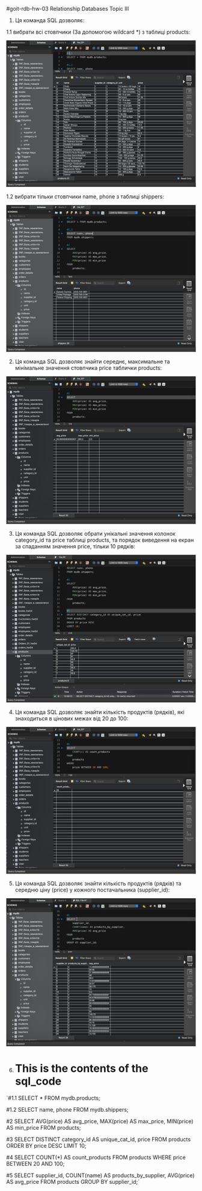 #goit-rdb-hw-03 Relationship Databases Topic III

1. Ця команда SQL дозволяє:

1.1 вибрати всі стовпчики (За допомогою wildcard \*) з таблиці products:

![Screenshot](./assets/Screenshot%20rdb-hw-03-test-01.1.jpeg)

1.2 вибрати тільки стовпчики name, phone з таблиці shippers:

![Screenshot](./assets/Screenshot%20rdb-hw-03-test-01.2.jpeg)

2. Ця команда SQL дозволяє знайти середнє, максимальне та мінімальне значення стовпчика price таблички products:

![Screenshot](./assets/Screenshot%20rdb-hw-03-test-02.jpeg)

3. Ця команда SQL дозволяє обрати унікальні значення колонок category_id та price таблиці products,
   та порядок виведення на екран за спаданням значення price, тільки 10 рядків:

![Screenshot](./assets/Screenshot%20rdb-hw-03-test-03.jpeg)

4. Ця команда SQL дозволяє знайти кількість продуктів (рядків), які знаходиться в цінових межах від 20 до 100:

![Screenshot](./assets/Screenshot%20rdb-hw-03-test-04.jpeg)

5. Ця команда SQL дозволяє знайти кількість продуктів (рядків) та середню ціну (price) у кожного постачальника (supplier_id):

![Screenshot](./assets/Screenshot%20rdb-hw-03-test-05.jpeg)

6. # This is the contents of the sql_code

`#1.1
SELECT \* FROM mydb.products;

#1.2
SELECT name, phone
FROM mydb.shippers;

#2
SELECT
AVG(price) AS avg_price,
MAX(price) AS max_price,
MIN(price) AS min_price
FROM
products;

#3
SELECT DISTINCT category_id AS unique_cat_id, price
FROM products
ORDER BY price DESC
LIMIT 10;

#4
SELECT
COUNT(\*) AS count_products
FROM
products
WHERE
price BETWEEN 20 AND 100;

#5
SELECT
supplier_id,
COUNT(name) AS products_by_supplier,
AVG(price) AS avg_price
FROM
products
GROUP BY supplier_id;`
